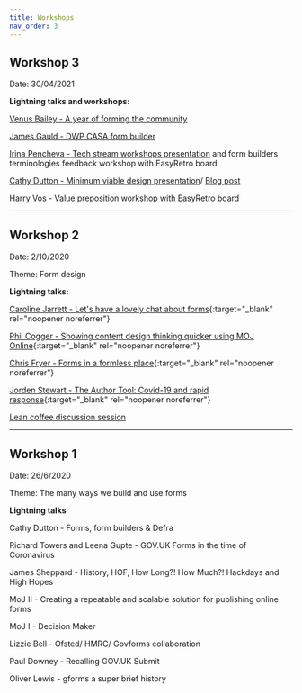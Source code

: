 ```yaml
---
title: Workshops
nav_order: 3
---
```

## Workshop 3
Date: 30/04/2021

**Lightning talks and workshops:**

[Venus Bailey - A year of forming the community](https://github.com/XGovFormBuilder/x-gov-form-community/blob/main/workshops/20210430/3rd_workshop_intro.pdf)

[James Gauld - DWP CASA form builder](https://github.com/XGovFormBuilder/x-gov-form-community/blob/main/workshops/20210430/casa-form-builder.pdf)

[Irina Pencheva - Tech stream workshops presentation](https://github.com/XGovFormBuilder/x-gov-form-community/blob/main/workshops/20210430/Tech_stream.pdf) and form builders terminologies feedback workshop with EasyRetro board

[Cathy Dutton - Minimum viable design presentation](https://github.com/XGovFormBuilder/x-gov-form-community/blob/main/workshops/20210430/Design_workstream.pdf)/ [Blog post](https://cathydutton.co.uk/posts/minimum-viable-form-design/)

Harry Vos - Value preposition workshop with EasyRetro board


----
## Workshop 2
Date: 2/10/2020

Theme: Form design

**Lightning talks:**

[Caroline Jarrett - Let's have a lovely chat about forms](https://www.effortmark.co.uk/a-chat-about-forms-and-form-builders-xgov/){:target="_blank" rel="noopener noreferrer"}

[Phil Cogger - Showing content design thinking quicker using MOJ Online](https://github.com/XGovFormBuilder/x-gov-form-community/blob/main/workshops/20201002/moj.pdf){:target="_blank" rel="noopener noreferrer"}

[Chris Fryer - Forms in a formless place](https://github.com/XGovFormBuilder/x-gov-form-community/blob/main/workshops/20201002/cqc.pdf){:target="_blank" rel="noopener noreferrer"}

[Jorden Stewart - The Author Tool: Covid-19 and rapid response](https://github.com/XGovFormBuilder/x-gov-form-community/blob/main/workshops/20201002/ONS.pdf){:target="_blank" rel="noopener noreferrer"}

[Lean coffee discussion session](https://easyretro.io/publicboard/iHWefZJujXPkgLPVbXdgrUmpuBg2/e6dc7140-bf66-44e8-a0f0-05547fb9ffcd)

----
## Workshop 1
Date: 26/6/2020

Theme: The many ways we build and use forms

**Lightning talks**

Cathy Dutton - Forms, form builders & Defra

Richard Towers and Leena Gupte - GOV.UK Forms in the time of Coronavirus

James Sheppard - History, HOF, How Long?! How Much?! Hackdays and High Hopes

MoJ II - Creating a repeatable and scalable solution for publishing online forms

MoJ I - Decision Maker

Lizzie Bell - Ofsted/ HMRC/ Govforms collaboration

Paul Downey - Recalling GOV.UK Submit

Oliver Lewis - gforms a super brief history
